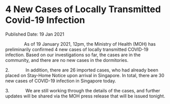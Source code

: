 <html>
    <meta http-equiv="Content-Type" content="text/html; charset=utf-8"/>
    <meta charset="utf-8"/>
    <title>4 New Cases of Locally Transmitted Covid-19 Infection </title>
    <body><h1>4 New Cases of Locally Transmitted Covid-19 Infection </h1>
    <p>Published Date: 19 Jan 2021</p> <p>&nbsp; &nbsp; &nbsp; &nbsp; &nbsp; &nbsp; &nbsp; &nbsp;As of 19 January 2021, 12pm, the Ministry of Health (MOH) has preliminarily confirmed 4 new cases of locally transmitted COVID-19 infection. Based on our investigations so far, the cases are in the community, and there are no new cases in the dormitories.</p><p>2.&nbsp;&nbsp;&nbsp;&nbsp;&nbsp;&nbsp;&nbsp;&nbsp;&nbsp;&nbsp;&nbsp;&nbsp; In addition, there are 26 imported cases, who had already been placed on Stay-Home Notice upon arrival in Singapore. In total, there are 30 new cases of COVID-19 infection in Singapore today.</p><p>3.&nbsp;&nbsp;&nbsp;&nbsp;&nbsp;&nbsp;&nbsp;&nbsp;&nbsp;&nbsp;&nbsp;&nbsp; We are still working through the details of the cases, and further updates will be shared via the MOH press release that will be issued tonight.</p></body>
</html>